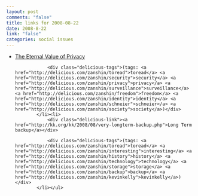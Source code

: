 ```yaml
--- 
layout: post
comments: "false"
title: links for 2008-08-22
date: 2008-8-22
link: "false"
categories: social issues
---
```

<ul class="delicious"><li>
                <div class="delicious-link"><a href="http://www.wired.com/politics/security/commentary/securitymatters/2006/05/70886">The Eternal Value of Privacy</a></div>
                
                <div class="delicious-tags">(tags: <a href="http://delicious.com/zanshin/toread">toread</a> <a href="http://delicious.com/zanshin/security">security</a> <a href="http://delicious.com/zanshin/privacy">privacy</a> <a href="http://delicious.com/zanshin/surveillance">surveillance</a> <a href="http://delicious.com/zanshin/freedom">freedom</a> <a href="http://delicious.com/zanshin/identity">identity</a> <a href="http://delicious.com/zanshin/schneier">schneier</a> <a href="http://delicious.com/zanshin/society">society</a>)</div>
            </li><li>
                <div class="delicious-link"><a href="http://kk.org/kk/2008/08/very-longterm-backup.php">Long Term backup</a></div>
                
                <div class="delicious-tags">(tags: <a href="http://delicious.com/zanshin/toread">toread</a> <a href="http://delicious.com/zanshin/interesting">interesting</a> <a href="http://delicious.com/zanshin/history">history</a> <a href="http://delicious.com/zanshin/technology">technology</a> <a href="http://delicious.com/zanshin/storage">storage</a> <a href="http://delicious.com/zanshin/backup">backup</a> <a href="http://delicious.com/zanshin/kevinkelly">kevinkelly</a>)</div>
            </li></ul>
